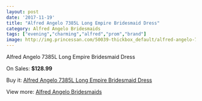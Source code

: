 ```yaml
---
layout: post
date: '2017-11-19'
title: "Alfred Angelo 7385L Long Empire Bridesmaid Dress"
category: Alfred Angelo Bridesmaids
tags: ["evening","charming","alfred","prom","brand"]
image: http://img.princessan.com/50039-thickbox_default/alfred-angelo-7385l-long-empire-bridesmaid-dress.jpg
---
```

Alfred Angelo 7385L Long Empire Bridesmaid Dress

On Sales: **$128.99**
<a href="https://www.princessan.com/en/alfred-angelo-bridesmaids/22571-alfred-angelo-7385l-long-empire-bridesmaid-dress.html"><amp-img layout="responsive" width="600" height="600" src="//img.princessan.com/50039-thickbox_default/alfred-angelo-7385l-long-empire-bridesmaid-dress.jpg" alt="Alfred Angelo 7385L Long Empire Bridesmaid Dress 0" /></a>
<a href="https://www.princessan.com/en/alfred-angelo-bridesmaids/22571-alfred-angelo-7385l-long-empire-bridesmaid-dress.html"><amp-img layout="responsive" width="600" height="600" src="//img.princessan.com/50040-thickbox_default/alfred-angelo-7385l-long-empire-bridesmaid-dress.jpg" alt="Alfred Angelo 7385L Long Empire Bridesmaid Dress 1" /></a>

Buy it: [Alfred Angelo 7385L Long Empire Bridesmaid Dress](https://www.princessan.com/en/alfred-angelo-bridesmaids/22571-alfred-angelo-7385l-long-empire-bridesmaid-dress.html "Alfred Angelo 7385L Long Empire Bridesmaid Dress")

View more: [Alfred Angelo Bridesmaids](https://www.princessan.com/en/192-alfred-angelo-bridesmaids "Alfred Angelo Bridesmaids")